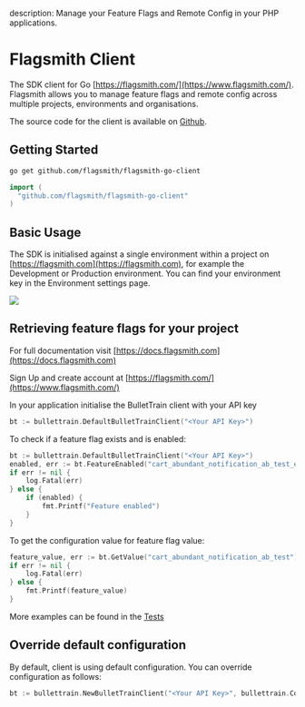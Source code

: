 description: Manage your Feature Flags and Remote Config in your PHP applications.

# Flagsmith Client

The SDK client for Go [https://flagsmith.com/](https://www.flagsmith.com/). Flagsmith allows you to manage feature flags
and remote config across multiple projects, environments and organisations.

The source code for the client is available on [Github](https://github.com/flagsmith/flagsmith-go-client).

## Getting Started

```bash
go get github.com/flagsmith/flagsmith-go-client
```

```go
import (
  "github.com/flagsmith/flagsmith-go-client"
)
```

## Basic Usage

The SDK is initialised against a single environment within a project on [https://flagsmith.com](https://flagsmith.com),
for example the Development or Production environment. You can find your environment key in the Environment settings
page.

<img src="/images/api-key.png"/>

## Retrieving feature flags for your project

For full documentation visit [https://docs.flagsmith.com](https://docs.flagsmith.com)

Sign Up and create account at [https://flagsmith.com/](https://www.flagsmith.com/)

In your application initialise the BulletTrain client with your API key

```go
bt := bullettrain.DefaultBulletTrainClient("<Your API Key>")
```

To check if a feature flag exists and is enabled:

```go
bt := bullettrain.DefaultBulletTrainClient("<Your API Key>")
enabled, err := bt.FeatureEnabled("cart_abundant_notification_ab_test_enabled")
if err != nil {
    log.Fatal(err)
} else {
    if (enabled) {
        fmt.Printf("Feature enabled")
    }
}
```

To get the configuration value for feature flag value:

```go
feature_value, err := bt.GetValue("cart_abundant_notification_ab_test")
if err != nil {
    log.Fatal(err)
} else {
    fmt.Printf(feature_value)
}
```

More examples can be found in the
[Tests](https://github.com/flagsmith/bullet-train-go-client/blob/master/client_test.go)

## Override default configuration

By default, client is using default configuration. You can override configuration as follows:

```go
bt := bullettrain.NewBulletTrainClient("<Your API Key>", bullettrain.Config{BaseURI: "<Your API URL>"})
```
